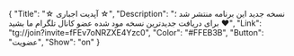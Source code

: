 {
"Title": "☆    آپدیت اجباری    ☆",
"Description": "نسخه جدید این برنامه منتشر شد ؛ برای دریافت جدیدترین نسخه مود شده عضو کانال تلگرام ما بشید ❤️",
"Link": "tg://join?invite=fFEv7oNRZXE4Yzc0",
"Color": "#FFEB3B",
"Button": "عضویت",
"Show": "on"
}
